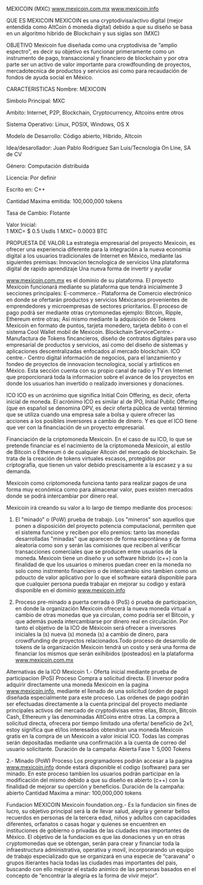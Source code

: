 

MEXICOIN (MXC)
www.mexicoin.com.mx
www.mexicoin.info

QUE ES MEXICOIN
MEXICOIN es una cryptodivisa/activo digital (mejor entendida como AltCoin ó moneda digital) debido a que su diseño se basa en un algoritmo hibrido de Blockchain y sus siglas son (MXC)  

OBJETIVO
Mexicoin fue diseñada como una cryptodivisa de “amplio espectro”, es decir su objetivo es funcionar primeramente como un instrumento de pago, transaccional y financiero de blockchain y por otra parte ser un activo de valor importante para crowdfounding de proyectos, mercadotecnica de productos y servicios asi como para recaudación de fondos de ayuda social en México.

CARACTERISTICAS
Nombre: MEXICOIN

Simbolo Principal: MXC

Ambito: Internet, P2P, Blockchain, Cryptocurrency, Altcoins entre otros

Sistema Operativo: Linux, POSIX, Windows, OS X

Modelo de Desarrollo: Código abierto, Hibrido, Altcoin

Idea/desarollador: Juan Pablo Rodriguez San Luis/Tecnologia On Line, SA de CV

Género: Computación distribuida

Licencia: Por definir

Escrito en: C++

Cantidad Maxima emitida: 100,000,000 tokens

Tasa de Cambio: Flotante

Valor Inicial:  
1 MXC= $ 0.5 Usdls
1 MXC= 0.0003 BTC

PROPUESTA DE VALOR
La estrategia empresarial del proyecto Mexicoin, es ofrecer una experiencia diferente para la integración a la nueva economia digital a los usuarios tradicionales de Internet en México, mediante las siguientes premisas:
Innovacion tecnologica de servicios
Una plataforma digital de rapido aprendizaje
Una nueva forma de invertir y ayudar 

www.mexicoin.com.mx es el dominio de su plataforma.
El proyecto Mexicoin funcionará mediante su plataforma que tendrá inicialmente  3 secciones principales:
E-commerce.- Plataforma de Comercio electrónico en donde se ofertarán productos y servicios Méxicanos provenientes de emprendedores y microempresas de sectores prioritarios. El proceso de pago podrá ser mediante otras crytomonedas ejemplo: Bitcoin, Ripple, Ethereum entre otras; Así mismo mediante la adquisición de Tokens Mexicoin en formato de puntos, tarjeta monedero, tarjeta debito ó con el sistema Cool Wallet mobil de Mexicoin. 
Blockchain ServiceCentre.- Manufactura de Tokens fincancieros, diseño de contratos digitales para uso empresarial de productos y servicios, asi como del diseño de sistemas y aplicaciones descentralizadas enfocados al mercado blockchain.
ICO centre.- Centro digital información de negocios, para el lanzamiento y fondeo de proyectos de innovacion tecnologica, social y artisticos en México. Esta sección cuenta con su propio canal de radio y TV en Internet que proporcionará toda la informacion sobre el avance de los proyectos en donde los usuarios han invertido o realizado inversiones y donaciones.

ICO
ICO es un acrónimo que significa Initial Coin Offering, es decir, oferta inicial de moneda. El acrónimo ICO es similar al de IPO, Initial Public Offering (que en español se denomina OPV, es decir oferta pública de venta) término que se utiliza cuando una empresa sale a bolsa y quiere ofrecer las acciones a los posibles inversores a cambio de dinero. Y es que el ICO tiene que ver con la financiación de un proyecto empresarial.

Financiación de la  criptomoneda Mexicoin.
En el caso de su ICO, lo que se pretende financiar es el nacimiento de la criptomoneda Mexicoin, al estilo de Bitcoin o Ethereum ó de cualquier Altcoin del mercado de blockchain. Se trata de la creación de tokens virtuales escasos, protegidos por criptografía, que tienen un valor debido prescisamente a la escasez y a su demanda.

Mexicoin como criptomoneda funciona tanto para realizar pagos de una forma muy económica como para almacenar valor, pues existen mercados donde se podrá intercambiar por dinero real.

Mexicoin irá creando su valor a lo largo de tiempo mediante dos procesos:
1) El  "minado" o (PoW) prueba de trabajo. Los "mineros" son aquellos que ponen a disposición del proyecto potencia computacional, permiten que el sistema funcione y reciben por ello premios: tanto las monedas desarrolladas  "minadas" que aparecen de forma espontánea y de forma aleatoria como son y serán las comisiones que reciben al verificar transacciones comerciales que se producen entre usuarios de la moneda.
Mexicoin tiene un diseño y un software hibrido (c++) con la finalidad de que los usuarios o mineros puedan creer en la moneda no solo como instrmento financiero o de intercambio sino tambien como un pdoucto de valor aplicativo por lo que el software eatará disponible para que cualquier persona pueda trabajar en mejorar su codigo y estará disponible en el dominio www.mexicoin.info

2) Proceso pre-minado a puerta cerrada ó (PoS) ó prueba de participacion, en donde la organización Mexicoin ofrecerá la nueva moneda virtual a cambio de otras monedas que ya circulan, como podría ser el Bitcoin, y que además pueda intercambiarse por dinero real en circulación.
Por tanto el objetivo de la ICO de Méxicoin será ofrecer a  inversores iniciales la (s) nueva (s) moneda (s) a cambio de dinero, para crowdfunding de proyectos relacionados.Todo proceso de desarrollo de tokens de la organización Mexicoin tendrá  un costo y será una forma de financiar los mismos que serán exihibidos (posteados) en la plataforma www.mexicoin.com.mx 

Alternativas de la ICO Mexicoin
1.- Oferta inicial mediante prueba de participacion (PoS)
Proceso
Compra a solicitud directa. El inversor podra adquirir directamente una moneda Mexicoin en la pagina www.mexicoin.info, mediante el llenado de una solicitud (orden de pago) diseñada especialmente para este proceso.
Las ordenes de pago podrán ser efectuadas directamente a la cuenta principal del proyecto mediante principales activos del mercado de cryptodivisas entre ellas, Bitcoin, Bitcoin Cash, Ethereum y las denominadas AltCoins entre  otras.
La compra a solicitud directa, ofrecera por tiempo limitado una oferta/ beneficio de 2x1, estoy significa que el/los interesados  obtendran una moneda Mexicoin gratis en la compra de un Mexicoin a valor inicial ICO.
Todas las compras serán depositadas mediante una confirmación a la cuenta de correo del usuario solicitante. 
Duración de la campaña: Abierta
Fase 1: 5,000 Tokens 

2.- Minado (PoW) 
Proceso
Los programadores podrán accesar a la pagina www.mexicoin.info donde estará disponible el codigo (software) para ser minado. En este proceso tambien los usuarios podrán participar en la modificación del mismo debido a que su diseño es abierto (c++) con la finalidad de mejorar su operción y beneficios.
Duración de la campaña: abierto
Cantidad Maxima a minar: 100,000,000 tokens


Fundacion MEXICOIN
Mexicoin foundation.org.- Es la fundacion sin fines de lucro, su objetivo principal será la de llevar salud, alegría y generar bellos recuerdos en personas de la tercera edad, niños y adultos con capacidades diferentes, orfanatos o casas hogar y quienes se encuentren en instituciones de gobierno o privadas de las ciudades mas importantes de México. 
El objetivo de la fundacion es que las donaciones y un  en otras cryptomonedas que se obtengan, serán para crear y financiar toda la infraestructura administrativa, operativa y movil,  incorporarando un equipo de trabajo especializado que se organizará en una especie de “caravana” o grupos itierantes hacia todas las ciudades mas importantes del pais, buscando con ello mejorar el estado animico de las personas basados en el concepto de “encontrar la alegria es la forma de vivir mejor”.
